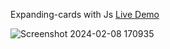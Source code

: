 Expanding-cards with Js [Live Demo](https://davit2605.github.io/expanding-cards/)

![Screenshot 2024-02-08 170935](https://github.com/Davit2605/Davit2605.github.io/assets/125227660/d1b6fc87-7f7f-4698-afc4-ee14de69e48e)
